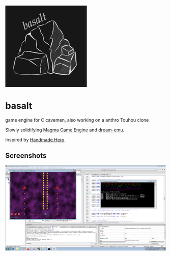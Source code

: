 ![basalt](misc/logo_small.png)

# basalt
game engine for C cavemen, also working on a anthro Touhou clone

Slowly solidifying [Magma Game Engine](https://github.com/bramtechs/RaylibMagmaEngine) and [dream-emu](https://github.com/bramtechs/dream-emu).

Inspired by [Handmade Hero](https://handmadehero.org/).

## Screenshots
![Preview](screenshots/windows7_2.PNG)
